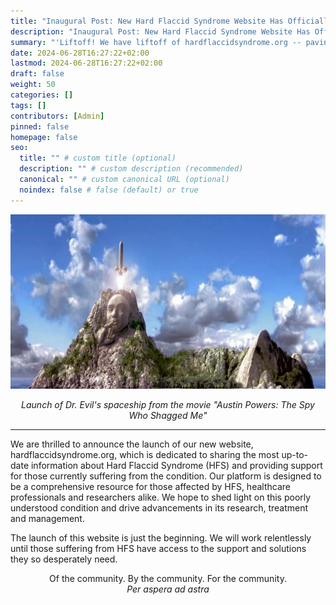 ```yaml
---
title: "Inaugural Post: New Hard Flaccid Syndrome Website Has Officially Launched"
description: "Inaugural Post: New Hard Flaccid Syndrome Website Has Officially Launched"
summary: "'Liftoff! We have liftoff of hardflaccidsyndrome.org -- paving the way for the future of HFS and beyond!'"
date: 2024-06-28T16:27:22+02:00
lastmod: 2024-06-28T16:27:22+02:00
draft: false
weight: 50
categories: []
tags: []
contributors: [Admin]
pinned: false
homepage: false
seo:
  title: "" # custom title (optional)
  description: "" # custom description (recommended)
  canonical: "" # custom canonical URL (optional)
  noindex: false # false (default) or true
---
```


![img](inag-pic.png)

<center><em>Launch of Dr. Evil's spaceship from the movie "Austin Powers: The Spy Who Shagged Me"</em></center>

---

We are thrilled to announce the launch of our new website, hardflaccidsyndrome.org, which is dedicated to sharing the most up-to-date information about Hard Flaccid Syndrome (HFS) and providing support for those currently suffering from the condition. Our platform is designed to be a comprehensive resource for those affected by HFS, healthcare professionals and researchers alike. We hope to shed light on this poorly understood condition and drive advancements in its research, treatment and management.

The launch of this website is just the beginning. We will work relentlessly until those suffering from HFS have access to the support and solutions they so desperately need.

<center>Of the community. By the community. For the community.</center>

<center><em>Per aspera ad astra</em></center>

